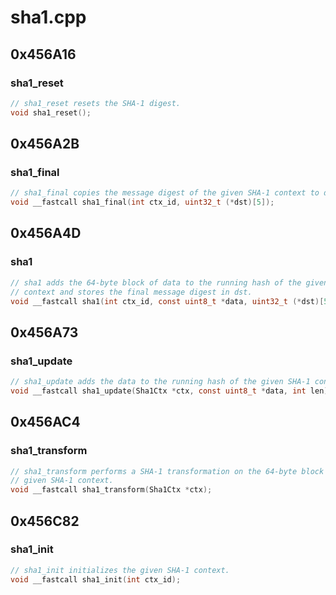 # sha1.cpp

## 0x456A16

### sha1_reset

```c
// sha1_reset resets the SHA-1 digest.
void sha1_reset();
```

## 0x456A2B

### sha1_final

```c
// sha1_final copies the message digest of the given SHA-1 context to dst.
void __fastcall sha1_final(int ctx_id, uint32_t (*dst)[5]);
```

## 0x456A4D

### sha1

```c
// sha1 adds the 64-byte block of data to the running hash of the given SHA-1
// context and stores the final message digest in dst.
void __fastcall sha1(int ctx_id, const uint8_t *data, uint32_t (*dst)[5]);
```

## 0x456A73

### sha1_update

```c
// sha1_update adds the data to the running hash of the given SHA-1 context.
void __fastcall sha1_update(Sha1Ctx *ctx, const uint8_t *data, int len);
```

## 0x456AC4

### sha1_transform

```c
// sha1_transform performs a SHA-1 transformation on the 64-byte block of the
// given SHA-1 context.
void __fastcall sha1_transform(Sha1Ctx *ctx);
```

## 0x456C82

### sha1_init

```c
// sha1_init initializes the given SHA-1 context.
void __fastcall sha1_init(int ctx_id);
```
